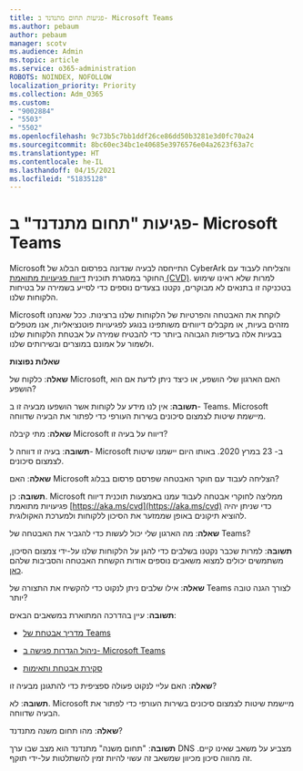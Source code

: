 ```yaml
---
title: פגיעות תחום מתנדנד ב- Microsoft Teams
ms.author: pebaum
author: pebaum
manager: scotv
ms.audience: Admin
ms.topic: article
ms.service: o365-administration
ROBOTS: NOINDEX, NOFOLLOW
localization_priority: Priority
ms.collection: Adm_O365
ms.custom:
- "9002884"
- "5503"
- "5502"
ms.openlocfilehash: 9c73b5c7bb1ddf26ce86dd50b3281e3d0fc70a24
ms.sourcegitcommit: 8bc60ec34bc1e40685e3976576e04a2623f63a7c
ms.translationtype: HT
ms.contentlocale: he-IL
ms.lasthandoff: 04/15/2021
ms.locfileid: "51835128"
---
```

# <a name="microsoft-teams-dangling-domain-vulnerability"></a>פגיעות "תחום מתנדנד" ב- Microsoft Teams

Microsoft התייחסה לבעיה שנדונה בפרסום הבלוג של CyberArk והצליחה לעבוד עם החוקר במסגרת תוכנית [דיווח פגיעויות מתואמת (CVD)](https://aka.ms/cvd). למרות שלא ראינו שימוש בטכניקה זו בתנאים לא מבוקרים, נקטנו בצעדים נוספים כדי לסייע בשמירה על בטיחות הלקוחות שלנו.

Microsoft לוקחת את האבטחה והפרטיות של הלקוחות שלנו ברצינות. ככל שאנחנו מזהים בעיות, או מקבלים דיווחים משותפינו בנוגע לפגיעויות פוטנציאליות, אנו מטפלים בבעיות אלה בעדיפות הגבוהה ביותר כדי להבטיח שמירה על אבטחת הלקוחות שלנו ולשמור על אמונם במוצרים ובשירותים שלנו.

**שאלות נפוצות**

**שאלה**: כלקוח של Microsoft, האם הארגון שלי הושפע, או כיצד ניתן לדעת אם הוא הושפע?

**תשובה**: אין לנו מידע על לקוחות אשר הושפעו מבעיה זו ב- Teams. Microsoft מיישמת שיטות לצמצום סיכונים בשירות העורפי כדי לפתור את הבעיה שדווחה.

**שאלה**: מתי קיבלה Microsoft דיווח על בעיה זו?

**תשובה**: בעיה זו דווחה ל- Microsoft ב- 23 במרץ 2020. באותו היום יישמנו שיטות לצמצום סיכונים.

**שאלה**: האם Microsoft הצליחה לעבוד עם חוקר האבטחה שפרסם פרסום בבלוג?

**תשובה**: כן. Microsoft ממליצה לחוקרי אבטחה לעבוד עמנו באמצעות תוכנית דיווח פגיעויות מתואמת [https://aka.ms/cvd](https://aka.ms/cvd) כדי שניתן יהיה להוציא תיקונים באופן שממזער את הסיכון ללקוחות ולמערכת האקולוגית.  

**שאלה**: מה הארגון שלי יכול לעשות כדי להגביר את האבטחה של Teams?  

**תשובה**: למרות שכבר נקטנו בשלבים כדי להגן על הלקוחות שלנו על-ידי צמצום הסיכון, משתמשים יכולים למצוא משאבים נוספים אודות הקשחת האבטחה והסביבות שלהם [כאן](https://www.microsoft.com/microsoft-365/blog/2020/04/06/it-professionals-privacy-security-microsoft-teams/).  

**שאלה**: אילו שלבים ניתן לנקוט כדי להקשיח את התצורה של Teams לצורך הגנה טובה יותר?

**תשובה**: עיין בהדרכה המתוארת במשאבים הבאים: 

- [מדריך אבטחת של Teams](https://docs.microsoft.com/microsoftteams/teams-security-guide)

- [ניהול הגדרות פגישה ב- Microsoft Teams](https://docs.microsoft.com/microsoftteams/meeting-settings-in-teams)

- [סקירת אבטחת ותאימות](https://docs.microsoft.com/microsoftteams/security-compliance-overview)

**שאלה**: האם עליי לנקוט פעולה ספציפית כדי להתגונן מבעיה זו?

**תשובה**: לא. Microsoft מיישמת שיטות לצמצום סיכונים בשירות העורפי כדי לפתור את הבעיה שדווחה.

**שאלה**: מהו תחום משנה מתנדנד?

**תשובה**: "תחום משנה" מתנדנד הוא מצב שבו ערך DNS מצביע על משאב שאינו קיים.  זה מהווה סיכון מכיוון שמשאב זה עשוי להיות זמין להשתלטות על-ידי תוקף.
